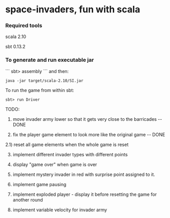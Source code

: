 space-invaders, fun with scala
==============================

<h3>Required tools</h3>

scala 2.10

sbt 0.13.2

<h3>To generate and run executable jar</h3>
```
sbt> assembly
```
and then:

```
java -jar target/scala-2.10/SI.jar
````

To run the game from within sbt:

```
sbt> run Driver
```

TODO:

1) move invader army lower so that it gets very close to the barricades -- DONE

2) fix the player game element to look more like the original game      -- DONE

2.1) reset all game elements when the whole game is reset

3) implement different invader types with different points

4) display "game over" when game is over

5) implement mystery invader in red with surprise point assigned to it.

6) implement game pausing

7) implement exploded player - display it before resetting the game for another round

8) implement variable velocity for invader army

